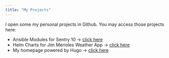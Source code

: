```yaml
---
title: "My Projects"
---
```


I open some my personal projects in Github. You may access those projects here:

- Ansible Modules for Sentry 10 -> [click here](https://github.com/ridwanbejo/ridwanbejo.sentry)
- Helm Charts for Jim Merioles Weather App -> [click here](https://github.com/ridwanbejo/jimmerioles-weather-app-chart)
- My homepage powered by Hugo -> [click here](https://github.com/ridwanbejo/ridwanbejo-homepage)